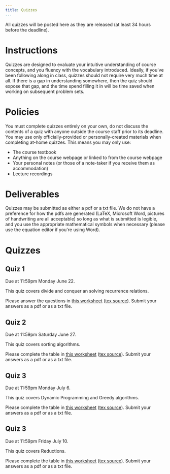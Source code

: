 ```yaml
---
title: Quizzes
...
```


All quizzes will be posted here as they are released (at least 34 hours before the deadline).

# Instructions

Quizzes are designed to evaluate your intuitive understanding of course concepts, and you fluency with the vocabulary introduced. Ideally, if you've been following along in class, quizzes should not require very much time at all. If there is a gap in understanding somewhere, then the quiz should expose that gap, and the time spend filling it in will be time saved when working on subsequent problem sets.

# Policies

You must complete quizzes entirely on your own, do not discuss the contents of a quiz with anyone outside the course staff prior to its deadline. You may use only officially-provided or personally-created materials when completing at-home quizzes. This means you may only use:

- The course textbook
- Anything on the course webpage or linked to from the course webpage
- Your personal notes (or those of a note-taker if you receive them as accommodation)
- Lecture recordings

# Deliverables

Quizzes may be submitted as either a pdf or a txt file. We do not have a preference for how the pdfs are generated (LaTeX, Microsoft Word, pictures of handwriting are all acceptable) so long as what is submitted is legible, and you use the appropriate mathematical symbols when necessary (please use the equation editor if you're using Word).

# Quizzes

## Quiz 1

Due at 11:59pm Monday June 22.

This quiz covers divide and conquer an solving recurrence relations.

Please answer the questions in [this worksheet](files/quizzes/quiz1_blank.pdf) ([tex source](files/quizzes/quiz1_su2020.zip)). Submit your answers as a pdf or as a txt file.

## Quiz 2

Due at 11:59pm Saturday June 27.

This quiz covers sorting algorithms.

Please complete the table in [this worksheet](files/quizzes/quiz2_blank.pdf) ([tex source](files/quizzes/quiz2_su2020.zip)). Submit your answers as a pdf or as a txt file.


## Quiz 3

Due at 11:59pm Monday July 6.

This quiz covers Dynamic Programming and Greedy algorithms.

Please complete the table in [this worksheet](files/quizzes/quiz3_blank.pdf) ([tex source](files/quizzes/quiz3_su2020.zip)). Submit your answers as a pdf or as a txt file.

## Quiz 3

Due at 11:59pm Friday July 10.

This quiz covers Reductions.

Please complete the table in [this worksheet](files/quizzes/quiz4_blank.pdf) ([tex source](files/quizzes/quiz4_su2020.zip)). Submit your answers as a pdf or as a txt file.
